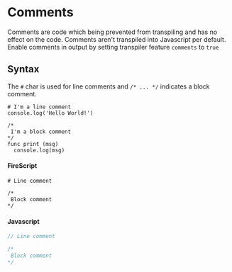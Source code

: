 Comments
========

Comments are code which being prevented from transpiling and has no effect on the code.
Comments aren't transpiled into Javascript per default.
Enable comments in output by setting transpiler feature `comments` to `true`

Syntax
------

The `#` char is used for line comments and `/* ... */` indicates a block comment.

```
# I'm a line comment
console.log('Hello World!')
```

```
/*
 I'm a block comment
*/
func print (msg)
  console.log(msg)
```

#### FireScript

```fire
# Line comment

/*
 Block comment
*/
```

#### Javascript

```js
// Line comment

/*
 Block comment
*/
```
